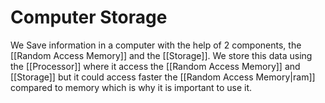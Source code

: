 # Computer Storage
We Save information in a computer with the help of 2 components, the [[Random Access Memory]] and the [[Storage]]. We store this data using the [[Processor]] where it access the [[Random Access Memory]] and [[Storage]] but it could access faster the [[Random Access Memory|ram]] compared to memory which is why it is important to use it. 